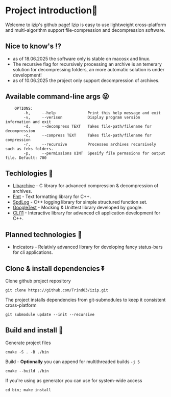 # Project introduction👋
Welcome to izip's github page! Izip is easy to use lightweight cross-platform and multi-algorithm support file-compression and decompression software.

## Nice to know's ⁉️
 - as of 18.06.2025 the software only is stable on macosx and linux.
 - The recursive flag for recursively processing an archive is an temerary solution for decompressing folders, an more automatic solution is under development!
 - as of 10.06.2025 the project only support decompression of archives.

## Available command-line args 😜
```
    OPTIONS:
        -h,     --help              Print this help message and exit 
        -v,     --verison           Display program version information and exit 
        -d,     --decompress TEXT   Takes file-path/filename for decompression 
        -c,     --compress TEXT     Takes file-path/filename for compression 
        -r,     --recursive         Processes archives recursively such as feks folders. 
        -p,     --permissions UINT  Spesify file permssions for output file. Default: 700
```


## Techlologies 🌟
 - [Libarchive](https://www.libarchive.org/) - C library for advanced compression & decompression of archives.
 - [Fmt](https://fmt.dev/) - Text formatting library for C++.
 - [SpdLog](https://cppget.org/spdlog) - C++ logging library for simple structured function set.
 - [GoogleTest](https://google.github.io/googletest/) - Mocking & Unittest library developed by google.
 - [CLI11](https://cliutils.github.io/CLI11/book/) - Interactive library for advanced cli application development for C++.

## Planned technologies 📌
 - Incicators - Relativly advanced library for developing fancy status-bars for cli applications.


## Clone & install dependencies ⏬
Clone github project repository

``git clone https://github.com/Trind03/izip.git``

The project installs dependencies from git-submodules
to keep it consistent cross-platform

``git submodule update --init --recursive``

## Build and install 👾
Generate project files

``cmake -S . -B ./bin``

Build - __Optionally__ you can append for multithreaded builds
``-j 5``

``cmake --build ./bin ``

If you're using as generator you can use for system-wide access

``cd bin; make install``